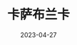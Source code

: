 ---
title: '卡萨布兰卡'
date: '2023-04-27'
price: '80.0'
theaters: ['北京剧院']
seat: ['24-26']
remark: ['4K']
---